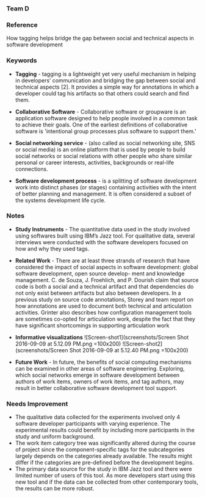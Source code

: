 ### Team D

### Reference
How tagging helps bridge the gap between social and technical aspects in software development

### Keywords 

- **Tagging** - tagging is a lightweight yet very useful mechanism in helping in developers’ communication and bridging the gap between social and technical aspects [2]. It provides a simple way for annotations in which a developer could tag his artifacts so that others could search and find them. 

- **Collaborative Software** - Collaborative software or groupware is an application software designed to help people involved in a common task to achieve their goals. One of the earliest definitions of collaborative software is 'intentional group processes plus software to support them.'

- **Social networking service** -  (also called as social networking site, SNS or social media) is an online platform that is used by people to build social networks or social relations with other people who share similar personal or career interests, activities, backgrounds or real-life connections.

- **Software development process** - is a splitting of software development work into distinct phases (or stages) containing activities with the intent of better planning and management. It is often considered a subset of the systems development life cycle.

### Notes

- **Study Instruments** - The quantitative data used in the study involved using softwares built using IBM’s Jazz tool. For qualitative data, several interviews were conducted with the software developers focused on how and why they used tags.

- **Related Work** - There are at least three strands of research that have considered the impact of social aspects in software development: global software development, open source develop-
ment and knowledge management. C. de Souza, J. Froehlich, and P. Dourish claim that source code is both a social and a technical artifact and that dependencies do not only exist between artifacts but also between developers. In a previous study on source code annotations, Storey and team report on how annotations are used to document both technical and articulation activities. Grinter also describes how configuration management tools are sometimes co-opted for articulation work, despite the fact that they have significant shortcomings in supporting articulation work

- **Informative visualizations**
![Screen-shot1](screenshots/Screen Shot 2016-09-09 at 5.12.09 PM.png =100x200)
![Screen-shot2](screenshots/Screen Shot 2016-09-09 at 5.12.40 PM.png =100x200)

- **Future Work** - In future, the benefits of social computing mechanisms can be examined in other areas of software engineering. Exploring, which social networks emerge in software development between authors of work items, owners of work items, and tag authors, may result in better collaborative software development tool support.

### Needs Improvement

- The qualitative data collected for the experiments involved only 4 software developer participants with varying experience. The experimental results could benefit by including more participants in the study and uniform background.
- The work item category tree was significantly altered during the course of project since the component-specific tags for the subcategories largely depends on the categories already available. The results might differ if the categories are pre-defined before the development begins.
- The primary data source for the study in IBM Jazz tool and there were limited number of users of this tool. As more developers start using this new tool and if the data can be collected from other contemporary tools, the results can be more robust.



